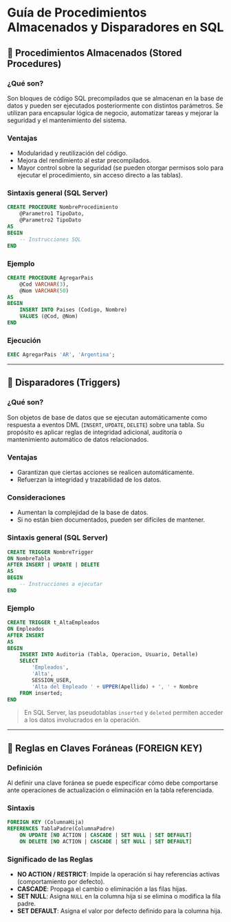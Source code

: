 
# Guía de Procedimientos Almacenados y Disparadores en SQL

## 🧩 Procedimientos Almacenados (Stored Procedures)

### ¿Qué son?
Son bloques de código SQL precompilados que se almacenan en la base de datos y pueden ser ejecutados posteriormente con distintos parámetros. Se utilizan para encapsular lógica de negocio, automatizar tareas y mejorar la seguridad y el mantenimiento del sistema.

### Ventajas
- Modularidad y reutilización del código.
- Mejora del rendimiento al estar precompilados.
- Mayor control sobre la seguridad (se pueden otorgar permisos solo para ejecutar el procedimiento, sin acceso directo a las tablas).

### Sintaxis general (SQL Server)
```sql
CREATE PROCEDURE NombreProcedimiento
    @Parametro1 TipoDato,
    @Parametro2 TipoDato
AS
BEGIN
    -- Instrucciones SQL
END
```

### Ejemplo
```sql
CREATE PROCEDURE AgregarPais 
    @Cod VARCHAR(3), 
    @Nom VARCHAR(50)
AS
BEGIN
    INSERT INTO Paises (Codigo, Nombre)
    VALUES (@Cod, @Nom)
END
```

### Ejecución
```sql
EXEC AgregarPais 'AR', 'Argentina';
```

---

## 🔔 Disparadores (Triggers)

### ¿Qué son?
Son objetos de base de datos que se ejecutan automáticamente como respuesta a eventos DML (`INSERT`, `UPDATE`, `DELETE`) sobre una tabla. Su propósito es aplicar reglas de integridad adicional, auditoría o mantenimiento automático de datos relacionados.

### Ventajas
- Garantizan que ciertas acciones se realicen automáticamente.
- Refuerzan la integridad y trazabilidad de los datos.

### Consideraciones
- Aumentan la complejidad de la base de datos.
- Si no están bien documentados, pueden ser difíciles de mantener.

### Sintaxis general (SQL Server)
```sql
CREATE TRIGGER NombreTrigger
ON NombreTabla
AFTER INSERT | UPDATE | DELETE
AS
BEGIN
    -- Instrucciones a ejecutar
END
```

### Ejemplo
```sql
CREATE TRIGGER t_AltaEmpleados
ON Empleados
AFTER INSERT
AS
BEGIN
    INSERT INTO Auditoria (Tabla, Operacion, Usuario, Detalle)
    SELECT 
        'Empleados',
        'Alta',
        SESSION_USER,
        'Alta del Empleado ' + UPPER(Apellido) + ', ' + Nombre
    FROM inserted;
END
```

> En SQL Server, las pseudotablas `inserted` y `deleted` permiten acceder a los datos involucrados en la operación.

---

## 🔗 Reglas en Claves Foráneas (FOREIGN KEY)

### Definición
Al definir una clave foránea se puede especificar cómo debe comportarse ante operaciones de actualización o eliminación en la tabla referenciada.

### Sintaxis
```sql
FOREIGN KEY (ColumnaHija)
REFERENCES TablaPadre(ColumnaPadre)
    ON UPDATE [NO ACTION | CASCADE | SET NULL | SET DEFAULT]
    ON DELETE [NO ACTION | CASCADE | SET NULL | SET DEFAULT]
```

### Significado de las Reglas
- **NO ACTION / RESTRICT**: Impide la operación si hay referencias activas (comportamiento por defecto).
- **CASCADE**: Propaga el cambio o eliminación a las filas hijas.
- **SET NULL**: Asigna `NULL` en la columna hija si se elimina o modifica la fila padre.
- **SET DEFAULT**: Asigna el valor por defecto definido para la columna hija.
